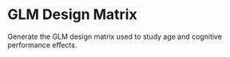 # GLM Design Matrix

Generate the GLM design matrix used to study age and cognitive performance effects.

